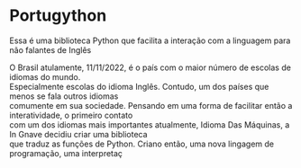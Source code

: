 # Portugython
Essa é uma biblioteca Python que facilita a interação com a linguagem para não falantes de Inglês

O Brasil atulamente, 11/11/2022, é o país com o maior número de escolas de idiomas do mundo. \
Especialmente escolas do idioma Inglês. Contudo, um dos países que menos se fala outros idiomas \
comumente em sua sociedade. Pensando em uma forma de facilitar então a interatividade, o primeiro contato \
com um dos idiomas mais importantes atualmente, Idioma Das Máquinas, a In Gnave decidiu criar uma biblioteca \
que traduz as funções de Python. Criano então, uma nova lingagem de programação, uma interpretaç
